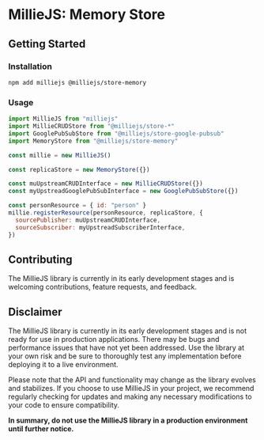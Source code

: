 # MillieJS: Memory Store

## Getting Started

### Installation

```
npm add milliejs @milliejs/store-memory
```

### Usage

```js
import MillieJS from "milliejs"
import MillieCRUDStore from "@milliejs/store-*"
import GooglePubSubStore from "@milliejs/store-google-pubsub"
import MemoryStore from "@milliejs/store-memory"

const millie = new MillieJS()

const replicaStore = new MemoryStore({})

const muUpstreamCRUDInterface = new MillieCRUDStore({})
const myUpstreadGooglePubSubInterface = new GooglePubSubStore({})

const personResource = { id: "person" }
millie.registerResource(personResource, replicaStore, {
  sourcePublisher: muUpstreamCRUDInterface,
  sourceSubscriber: myUpstreadSubscriberInterface,
})
```

## Contributing

The MillieJS library is currently in its early development stages and is
welcoming contributions, feature requests, and feedback.

## Disclaimer

The MillieJS library is currently in its early development stages and is not
ready for use in production applications. There may be bugs and performance
issues that have not yet been addressed. Use the library at your own risk and
be sure to thoroughly test any implementation before deploying it to a live
environment.

Please note that the API and functionality may change as the library evolves
and stabilizes. If you choose to use MillieJS in your project, we recommend
regularly checking for updates and making any necessary modifications to your
code to ensure compatibility.

**In summary, do not use the MillieJS library in a production environment until
further notice.**
